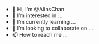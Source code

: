 - 👋 Hi, I’m @AlinsChan
- 👀 I’m interested in ...
- 🌱 I’m currently learning ...
- 💞️ I’m looking to collaborate on ...
- 📫 How to reach me ...

<!---
AlinsChan/AlinsChan is a ✨ special ✨ repository because its `README.md` (this file) appears on your GitHub profile.
You can click the Preview link to take a look at your changes.
--->

